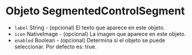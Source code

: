 # Objeto SegmentedControlSegment

* `label` String - (opcional) El texto que aparece en este objeto.
* `icon` NativeImage - (opcional) La imagen que aparece en este objeto.
* `enabled` Boolean - (opcional) Determina si el objeto se puede seleccionar. Por defecto es: true.